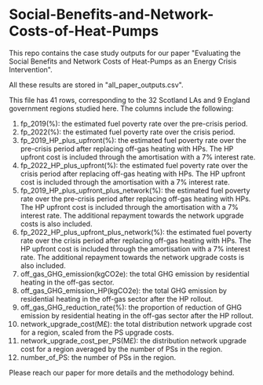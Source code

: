 # Social-Benefits-and-Network-Costs-of-Heat-Pumps 

This repo contains the case study outputs for our paper "Evaluating the Social Benefits and Network Costs of Heat-Pumps as an Energy Crisis Intervention". 

All these results are stored in "all_paper_outputs.csv".

This file has 41 rows, corresponding to the 32 Scotland LAs and 9 England government regions studied here. The columns include the following: 
1. fp\_2019(\%): the estimated fuel poverty rate over the pre-crisis period.
2. fp\_2022(\%): the estimated fuel poverty rate over the crisis period.
3. fp\_2019\_HP\_plus\_upfront(\%): the estimated fuel poverty rate over the pre-crisis period after replacing off-gas heating with HPs. The HP upfront cost is included through the amortisation with a 7\% interest rate.
4. fp\_2022\_HP\_plus\_upfront(\%): the estimated fuel poverty rate over the crisis period after replacing off-gas heating with HPs. The HP upfront cost is included through the amortisation with a 7\% interest rate.
5. fp\_2019\_HP\_plus\_upfront\_plus\_network(\%): the estimated fuel poverty rate over the pre-crisis period after replacing off-gas heating with HPs. The HP upfront cost is included through the amortisation with a 7\% interest rate. The additional repayment towards the network upgrade costs is also included.
6. fp\_2022\_HP\_plus\_upfront\_plus\_network(\%): the estimated fuel poverty rate over the crisis period after replacing off-gas heating with HPs. The HP upfront cost is included through the amortisation with a 7\% interest rate. The additional repayment towards the network upgrade costs is also included.
7. off\_gas\_GHG\_emission(kgCO2e): the total GHG emission by residential heating in the off-gas sector.
8. off\_gas\_GHG\_emission\_HP(kgCO2e): the total GHG emission by residential heating in the off-gas sector after the HP rollout.
9. off\_gas\_GHG\_reduction\_rate(\%): the proportion of reduction of GHG emission by residential heating in the off-gas sector after the HP rollout.
10. network\_upgrade\_cost(M£): the total distribution network upgrade cost for a region, scaled from the PS upgrade costs.
11. network\_upgrade\_cost\_per\_PS(M£): the distribution network upgrade cost for a region averaged by the number of PSs in the region.
12. number\_of\_PS: the number of PSs in the region.

Please reach our paper for more details and the methodology behind.
